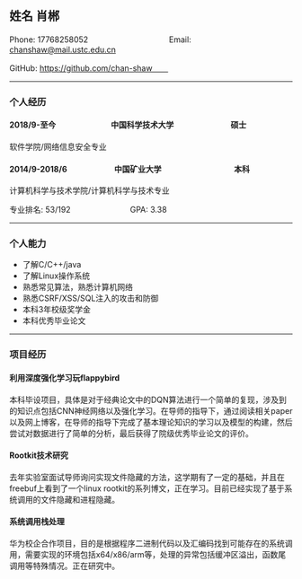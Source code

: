 ## 姓名 肖郴

Phone:  17768258052　　　　　　　 　　　Email: [chanshaw@mail.ustc.edu.cn](mailto:chanshaw@mail.ustc.edu.cn)

GitHub: https://github.com/chan-shaw　　

---

### 个人经历

#### 2018/9-至今　　　　　　　中国科学技术大学	　　　　　　　硕士

软件学院/网络信息安全专业

#### 2014/9-2018/6　　　　　　中国矿业大学	　　　　　　　　　本科

计算机科学与技术学院/计算机科学与技术专业

专业排名: 53/192	　　　　　　　 GPA: 3.38

---

### 个人能力


* 了解C/C++/java
* 了解Linux操作系统
* 熟悉常见算法，熟悉计算机网络
* 熟悉CSRF/XSS/SQL注入的攻击和防御
* 本科3年校级奖学金
* 本科优秀毕业论文

---

### 项目经历

#### 利用深度强化学习玩flappybird

​		本科毕设项目，具体是对于经典论文中的DQN算法进行一个简单的复现，涉及到的知识点包括CNN神经网络以及强化学习。在导师的指导下，通过阅读相关paper以及网上博客，在导师的指导下完成了基本理论知识的学习以及模型的构建，然后尝试对数据进行了简单的分析，最后获得了院级优秀毕业论文的评价。

#### Rootkit技术研究

​	去年实验室面试导师询问实现文件隐藏的方法，这学期有了一定的基础，并且在freebuf上看到了一个linux rootkit的系列博文，正在学习。目前已经实现了基于系统调用的文件隐藏和进程隐藏。

#### 系统调用栈处理

​	华为校企合作项目，目的是根据程序二进制代码以及汇编码找到可能存在的系统调用，需要实现的环境包括x64/x86/arm等，处理的异常包括缓冲区溢出，函数尾调用等特殊情况。正在研究中。